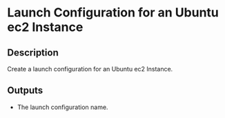 # Launch Configuration for an Ubuntu ec2 Instance

## Description

Create a launch configuration for an Ubuntu ec2 Instance.

## Outputs

* The launch configuration name.
